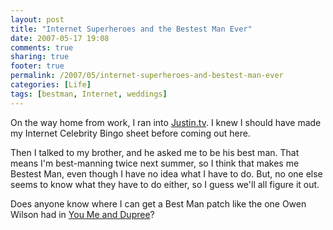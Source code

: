 ```yaml
---
layout: post
title: "Internet Superheroes and the Bestest Man Ever"
date: 2007-05-17 19:08
comments: true
sharing: true
footer: true
permalink: /2007/05/internet-superheroes-and-bestest-man-ever
categories: [Life]
tags: [bestman, Internet, weddings]
---
```

On the way home from work, I ran into <a href="http://www.justin.tv/">Justin.tv</a>.  I knew I should have made my Internet Celebrity Bingo sheet before coming out here.

Then I talked to my brother, and he asked me to be his best man.  That means I'm best-manning twice next summer, so I think that makes me Bestest Man, even though I have no idea what I have to do.  But, no one else seems to know what they have to do either, so I guess we'll all figure it out.

Does anyone know where I can get a Best Man patch like the one Owen Wilson had in <a href="http://www.imdb.com/title/tt0463034/">You Me and Dupree</a>?
